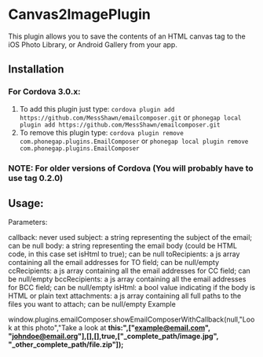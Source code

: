 Canvas2ImagePlugin
============

This plugin allows you to save the contents of an HTML canvas tag to the iOS Photo Library, or Android Gallery from your app.

Installation
------------

### For Cordova 3.0.x:

1. To add this plugin just type: `cordova plugin add https://github.com/MessShawn/emailcomposer.git` or `phonegap local plugin add https://github.com/MessShawn/emailcomposer.git`
2. To remove this plugin type: `cordova plugin remove com.phonegap.plugins.EmailComposer` or `phonegap local plugin remove com.phonegap.plugins.EmailComposer`

### NOTE: For older versions of Cordova (You will probably have to use tag 0.2.0)

Usage:
------
Parameters:

callback: never used
subject: a string representing the subject of the email; can be null
body: a string representing the email body (could be HTML code, in this case set isHtml to true); can be null
toRecipients: a js array containing all the email addresses for TO field; can be null/empty
ccRecipients: a js array containing all the email addresses for CC field; can be null/empty
bccRecipients: a js array containing all the email addresses for BCC field; can be null/empty
isHtml: a bool value indicating if the body is HTML or plain text
attachments: a js array containing all full paths to the files you want to attach; can be null/empty
Example

window.plugins.emailComposer.showEmailComposerWithCallback(null,"Look at this photo","Take a look at <b>this<b/>:",["example@email.com", "johndoe@email.org"],[],[],true,["_complete_path/image.jpg", "_other_complete_path/file.zip"]);


